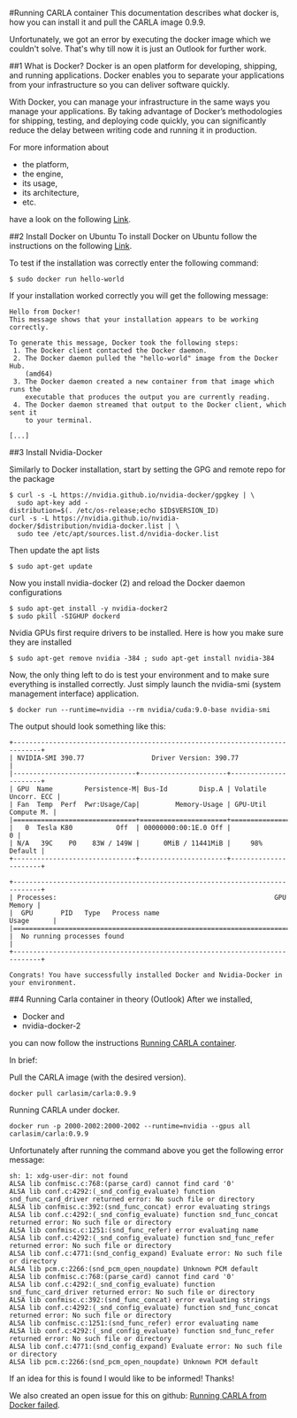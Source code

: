 #Running CARLA container
This documentation describes what docker is, how you can install it and pull the CARLA image 0.9.9. 

Unfortunately, we got an error by executing the docker image which we couldn't solve. That's why till now it is just an Outlook for further work.

##1 What is Docker?
Docker is an open platform for developing, shipping, and running applications. Docker enables you to separate your applications from your infrastructure so you can deliver software quickly. 

With Docker, you can manage your infrastructure in the same ways you manage your applications. By taking advantage of Docker’s methodologies for shipping, testing, and deploying code quickly, you can significantly reduce the delay between writing code and running it in production.

For more information about
- the platform,
- the engine,
- its usage,
- its architecture, 
- etc. 

have a look on the following [Link](https://docs.docker.com/get-started/overview/).

##2 Install Docker on Ubuntu
To install Docker on Ubuntu follow the instructions on the following [Link](https://docs.docker.com/engine/install/ubuntu/).

To test if the installation was correctly enter the following command:
```
$ sudo docker run hello-world
```

If your installation worked correctly you will get the following message:
```
Hello from Docker!
This message shows that your installation appears to be working correctly.

To generate this message, Docker took the following steps:
 1. The Docker client contacted the Docker daemon.
 2. The Docker daemon pulled the "hello-world" image from the Docker Hub.
    (amd64)
 3. The Docker daemon created a new container from that image which runs the
    executable that produces the output you are currently reading.
 4. The Docker daemon streamed that output to the Docker client, which sent it
    to your terminal.

[...]
```

##3 Install Nvidia-Docker

Similarly to Docker installation, start by setting the GPG and remote repo for the package
```
$ curl -s -L https://nvidia.github.io/nvidia-docker/gpgkey | \
  sudo apt-key add -
distribution=$(. /etc/os-release;echo $ID$VERSION_ID)
curl -s -L https://nvidia.github.io/nvidia-docker/$distribution/nvidia-docker.list | \
  sudo tee /etc/apt/sources.list.d/nvidia-docker.list
```

Then update the apt lists
```
$ sudo apt-get update
```

Now you install nvidia-docker (2) and reload the Docker daemon configurations
```
$ sudo apt-get install -y nvidia-docker2
$ sudo pkill -SIGHUP dockerd
```

Nvidia GPUs first require drivers to be installed. Here is how you make sure they are installed 
```
$ sudo apt-get remove nvidia -384 ; sudo apt-get install nvidia-384
```

Now, the only thing left to do is test your environment and to make sure everything is installed correctly. Just simply launch the nvidia-smi (system management interface) application.
```
$ docker run --runtime=nvidia --rm nvidia/cuda:9.0-base nvidia-smi
```

The output should look something like this:
```
+-----------------------------------------------------------------------------+
| NVIDIA-SMI 390.77                 Driver Version: 390.77                    |
|-------------------------------+----------------------+----------------------+
| GPU  Name        Persistence-M| Bus-Id        Disp.A | Volatile Uncorr. ECC |
| Fan  Temp  Perf  Pwr:Usage/Cap|         Memory-Usage | GPU-Util  Compute M. |
|===============================+======================+======================|
|   0  Tesla K80           Off  | 00000000:00:1E.0 Off |                    0 |
| N/A   39C    P0    83W / 149W |      0MiB / 11441MiB |     98%      Default |
+-------------------------------+----------------------+----------------------+
                                                                               
+-----------------------------------------------------------------------------+
| Processes:                                                       GPU Memory |
|  GPU       PID   Type   Process name                             Usage      |
|=============================================================================|
|  No running processes found                                                 |
+-----------------------------------------------------------------------------+

Congrats! You have successfully installed Docker and Nvidia-Docker in your environment.
```


##4 Running Carla container in theory (Outlook)
After we installed,
- Docker and 
- nvidia-docker-2

you can now follow the instructions [Running CARLA container](https://carla.readthedocs.io/en/latest/build_docker/).

In brief:

Pull the CARLA image (with the desired version).
```
docker pull carlasim/carla:0.9.9
```

Running CARLA under docker.
```
docker run -p 2000-2002:2000-2002 --runtime=nvidia --gpus all carlasim/carla:0.9.9
```

Unfortunately after running the command above you get the following error message:

```
sh: 1: xdg-user-dir: not found
ALSA lib confmisc.c:768:(parse_card) cannot find card '0'
ALSA lib conf.c:4292:(_snd_config_evaluate) function snd_func_card_driver returned error: No such file or directory
ALSA lib confmisc.c:392:(snd_func_concat) error evaluating strings
ALSA lib conf.c:4292:(_snd_config_evaluate) function snd_func_concat returned error: No such file or directory
ALSA lib confmisc.c:1251:(snd_func_refer) error evaluating name
ALSA lib conf.c:4292:(_snd_config_evaluate) function snd_func_refer returned error: No such file or directory
ALSA lib conf.c:4771:(snd_config_expand) Evaluate error: No such file or directory
ALSA lib pcm.c:2266:(snd_pcm_open_noupdate) Unknown PCM default
ALSA lib confmisc.c:768:(parse_card) cannot find card '0'
ALSA lib conf.c:4292:(_snd_config_evaluate) function snd_func_card_driver returned error: No such file or directory
ALSA lib confmisc.c:392:(snd_func_concat) error evaluating strings
ALSA lib conf.c:4292:(_snd_config_evaluate) function snd_func_concat returned error: No such file or directory
ALSA lib confmisc.c:1251:(snd_func_refer) error evaluating name
ALSA lib conf.c:4292:(_snd_config_evaluate) function snd_func_refer returned error: No such file or directory
ALSA lib conf.c:4771:(snd_config_expand) Evaluate error: No such file or directory
ALSA lib pcm.c:2266:(snd_pcm_open_noupdate) Unknown PCM default
```

If an idea for this is found I would like to be informed! Thanks!

We also created an open issue for this on github: [Running CARLA from Docker failed](https://github.com/carla-simulator/carla/issues/3270).